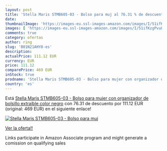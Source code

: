 ```yaml
---
layout: post
title: 'Stella Maris STMB605-03 - Bolso para muj al 76.31 % de descuento'
date: 
thumbnailImage: 'https://images-eu.ssl-images-amazon.com/images/I/51ifKzgPvuL._SL200_.jpg'
images: [ 'https://images-eu.ssl-images-amazon.com/images/I/51ifKzgPvuL._SL200_.jpg' ]
comments: true
category: ofertas
author: ring
slug: 'B01N21AHY8-es'
description:
actualPrice: 111.12 EUR
currency: EUR
price: 111.12
comparePrice: 469 EUR
inStock: true
prodname: 'Stella Maris STMB605-03 - Bolso para mujer con organizador de bolsillo extraíble  color negro'
country: 'es'
---
```


Está [Stella Maris STMB605-03 - Bolso para mujer con organizador de bolsillo extraíble  color negro](https://www.amazon.es/dp/B01N21AHY8/?tag=tolees-21) con 76.31 de descuento por 111.12 EUR (original: 469 EUR) en el siguiente enlace!

[![Stella Maris STMB605-03 - Bolso para muj](https://images-eu.ssl-images-amazon.com/images/I/51ifKzgPvuL._SL200_.jpg)](https://www.amazon.es/dp/B01N21AHY8/?tag=tolees-21)

[Ver la oferta!!](https://www.amazon.es/dp/B01N21AHY8/?tag=tolees-21)

Links participate in Amazon Associate program and might generate a comission on qualifying sales


